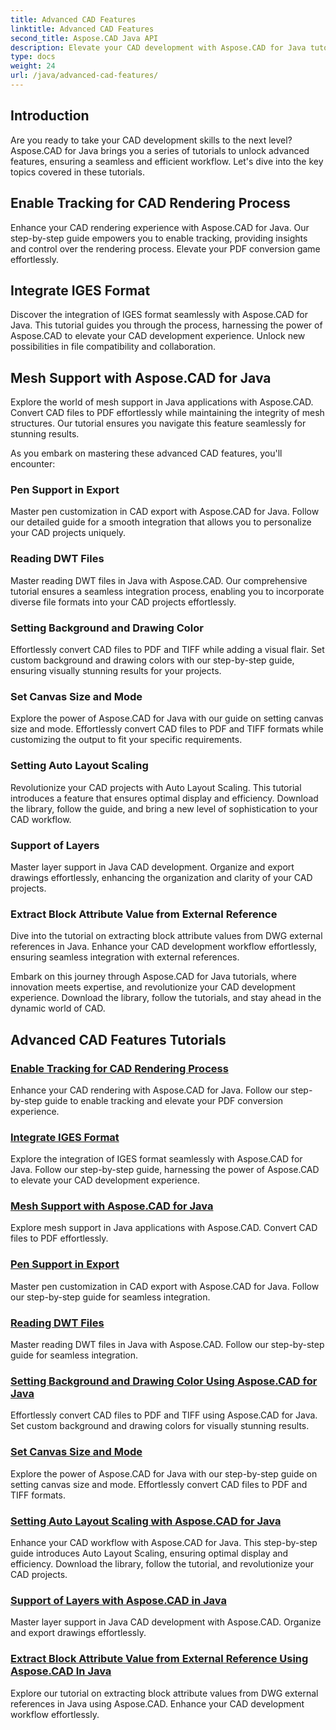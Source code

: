 ```yaml
---
title: Advanced CAD Features
linktitle: Advanced CAD Features
second_title: Aspose.CAD Java API
description: Elevate your CAD development with Aspose.CAD for Java tutorials. Learn to enable tracking, integrate IGES format, master mesh support, customize pen export, read DWT files, and more. 
type: docs
weight: 24
url: /java/advanced-cad-features/
---
```


## Introduction

Are you ready to take your CAD development skills to the next level? Aspose.CAD for Java brings you a series of tutorials to unlock advanced features, ensuring a seamless and efficient workflow. Let's dive into the key topics covered in these tutorials.

## Enable Tracking for CAD Rendering Process
Enhance your CAD rendering experience with Aspose.CAD for Java. Our step-by-step guide empowers you to enable tracking, providing insights and control over the rendering process. Elevate your PDF conversion game effortlessly.

## Integrate IGES Format
Discover the integration of IGES format seamlessly with Aspose.CAD for Java. This tutorial guides you through the process, harnessing the power of Aspose.CAD to elevate your CAD development experience. Unlock new possibilities in file compatibility and collaboration.

## Mesh Support with Aspose.CAD for Java
Explore the world of mesh support in Java applications with Aspose.CAD. Convert CAD files to PDF effortlessly while maintaining the integrity of mesh structures. Our tutorial ensures you navigate this feature seamlessly for stunning results.

As you embark on mastering these advanced CAD features, you'll encounter:

### Pen Support in Export
Master pen customization in CAD export with Aspose.CAD for Java. Follow our detailed guide for a smooth integration that allows you to personalize your CAD projects uniquely.

### Reading DWT Files
Master reading DWT files in Java with Aspose.CAD. Our comprehensive tutorial ensures a seamless integration process, enabling you to incorporate diverse file formats into your CAD projects effortlessly.

### Setting Background and Drawing Color
Effortlessly convert CAD files to PDF and TIFF while adding a visual flair. Set custom background and drawing colors with our step-by-step guide, ensuring visually stunning results for your projects.

### Set Canvas Size and Mode
Explore the power of Aspose.CAD for Java with our guide on setting canvas size and mode. Effortlessly convert CAD files to PDF and TIFF formats while customizing the output to fit your specific requirements.

### Setting Auto Layout Scaling
Revolutionize your CAD projects with Auto Layout Scaling. This tutorial introduces a feature that ensures optimal display and efficiency. Download the library, follow the guide, and bring a new level of sophistication to your CAD workflow.

### Support of Layers
Master layer support in Java CAD development. Organize and export drawings effortlessly, enhancing the organization and clarity of your CAD projects.

### Extract Block Attribute Value from External Reference
Dive into the tutorial on extracting block attribute values from DWG external references in Java. Enhance your CAD development workflow effortlessly, ensuring seamless integration with external references.

Embark on this journey through Aspose.CAD for Java tutorials, where innovation meets expertise, and revolutionize your CAD development experience. Download the library, follow the tutorials, and stay ahead in the dynamic world of CAD.
## Advanced CAD Features Tutorials
### [Enable Tracking for CAD Rendering Process](./enable-tracking-for-cad-rendering-process/)
Enhance your CAD rendering with Aspose.CAD for Java. Follow our step-by-step guide to enable tracking and elevate your PDF conversion experience.
### [Integrate IGES Format](./integrate-iges-format/)
Explore the integration of IGES format seamlessly with Aspose.CAD for Java. Follow our step-by-step guide, harnessing the power of Aspose.CAD to elevate your CAD development experience.
### [Mesh Support with Aspose.CAD for Java](./mesh-support-in-cad/)
Explore mesh support in Java applications with Aspose.CAD. Convert CAD files to PDF effortlessly. 
### [Pen Support in Export](./pen-support-in-export/)
Master pen customization in CAD export with Aspose.CAD for Java. Follow our step-by-step guide for seamless integration.
### [Reading DWT Files](./reading-dwt-files/)
Master reading DWT files in Java with Aspose.CAD. Follow our step-by-step guide for seamless integration.
### [Setting Background and Drawing Color Using Aspose.CAD for Java](./setting-background-and-drawing-color/)
Effortlessly convert CAD files to PDF and TIFF using Aspose.CAD for Java. Set custom background and drawing colors for visually stunning results.
### [Set Canvas Size and Mode](./set-canvas-size-and-mode/)
Explore the power of Aspose.CAD for Java with our step-by-step guide on setting canvas size and mode. Effortlessly convert CAD files to PDF and TIFF formats.
### [Setting Auto Layout Scaling with Aspose.CAD for Java](./setting-auto-layout-scaling/)
Enhance your CAD workflow with Aspose.CAD for Java. This step-by-step guide introduces Auto Layout Scaling, ensuring optimal display and efficiency. Download the library, follow the tutorial, and revolutionize your CAD projects.
### [Support of Layers with Aspose.CAD in Java](./support-of-layers-in-cad/)
Master layer support in Java CAD development with Aspose.CAD. Organize and export drawings effortlessly.
### [Extract Block Attribute Value from External Reference Using Aspose.CAD In Java](./extract-block-attribute-value/)
Explore our tutorial on extracting block attribute values from DWG external references in Java using Aspose.CAD. Enhance your CAD development workflow effortlessly.